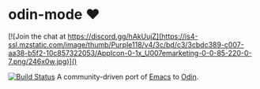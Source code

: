 # odin-mode :heart:

[![Join the chat at https://discord.gg/hAkUujZ](https://is4-ssl.mzstatic.com/image/thumb/Purple118/v4/3c/bd/c3/3cbdc389-c007-aa38-b5f2-10c857322053/AppIcon-0-1x_U007emarketing-0-0-85-220-0-7.png/246x0w.jpg)]()

[![Build Status](https://travis-ci.org/glassofethanol/odin.svg?branch=master)](https://travis-ci.org/galssofethanol/odin-mode)
A community-driven port of [Emacs](https://www.gnu.org/software/emacs/) to [Odin](hhttps://odin.handmade.network/).

